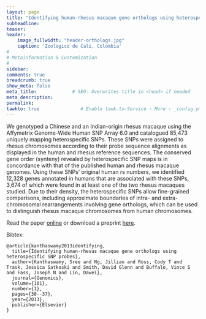 ```yaml
---
layout: page
title: "Identifying human-rhesus macaque gene orthologs using heterospecific SNP probes"
subheadline: 
teaser: 
header:
    image_fullwidth: "header-orthologs.jpg"
    caption: 'Zoologico de Cali, Colombia'
#
# Metainformation & Customization
#
sidebar: 
comments: true
breadcrumb: true
show_meta: false
meta_title:             # SEO: Overwrites title in <head> if needed
meta_description:
permalink:
tawkto: true               # Enable tawk.to-Service › More › _config.yml
---
```


We genotyped a Chinese and an Indian-origin rhesus macaque using the Affymetrix Genome-Wide Human SNP Array 6.0 and catalogued 85,473 uniquely mapping heterospecific SNPs. These SNPs were assigned to rhesus chromosomes according to their probe sequence alignments as displayed in the human and rhesus reference sequences. The conserved gene order (synteny) revealed by heterospecific SNP maps is in concordance with that of the published human and rhesus macaque genomes. Using these SNPs’ original human rs numbers, we identified 12,328 genes annotated in humans that are associated with these SNPs, 3,674 of which were found in at least one of the two rhesus macaques studied. Due to their density, the heterospecific SNPs allow fine-grained comparisons, including approximate boundaries of intra- and extra-chromosomal rearrangements involving gene orthologs, which can be used to distinguish rhesus macaque chromosomes from human chromosomes.

Read the paper [online][1] or download a preprint [here][2].

Bibtex:
```
@article{kanthaswamy2013identifying,
  title={Identifying human-rhesus macaque gene orthologs using heterospecific SNP probes},
  author={Kanthaswamy, Sree and Ng, Jillian and Ross, Cody T and Trask, Jessica Satkoski and Smith, David Glenn and Buffalo, Vince S and Fass, Joseph N and Lin, Dawei},
  journal={Genomics},
  volume={101},
  number={1},
  pages={30--37},
  year={2013},
  publisher={Elsevier}
} 
```


 [1]: http://http://www.sciencedirect.com/science/article/pii/S0888754312001863
 [2]: https://github.com/Ctross/ctross.github.io/blob/master/pdfs/HumanRhesusOrthologs.pdf
